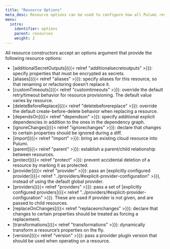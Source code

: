 ```yaml
---
title: "Resource Options"
meta_desc: Resource options can be used to configure how all Pulumi resources are managed.
menu:
  intro:
    identifier: options
    parent: resources
    weight: 2
---
```


All resource constructors accept an options argument that provide the following resource options:

- [additionalSecretOutputs]({{< relref "additionalsecretoutputs" >}}): specify properties that must be encrypted as secrets.
- [aliases]({{< relref "aliases" >}}): specify aliases for this resource, so that renaming or refactoring doesn’t replace it.
- [customTimeouts]({{< relref "customtimeouts" >}}): override the default retry/timeout behavior for resource provisioning. The default value varies by resource.
- [deleteBeforeReplace]({{< relref "deletebeforereplace" >}}): override the default create-before-delete behavior when replacing a resource.
- [dependsOn]({{< relref "dependson" >}}): specify additional explicit dependencies in addition to the ones in the dependency graph.
- [ignoreChanges]({{< relref "ignorechanges" >}}): declare that changes to certain properties should be ignored during a diff.
- [import]({{< relref "import" >}}): bring an existing cloud resource into Pulumi.
- [parent]({{< relref "parent" >}}): establish a parent/child relationship between resources.
- [protect]({{< relref "protect" >}}): prevent accidental deletion of a resource by marking it as protected.
- [provider]({{< relref "provider" >}}): pass an [explicitly configured provider]({{< relref "../providers/#explicit-provider-configuration" >}}), instead of using the default global provider.
- [providers]({{< relref "providers" >}}): pass a set of [explicitly configured providers]({{< relref "../providers/#explicit-provider-configuration" >}}). These are used if provider is not given, and are passed to child resources.
- [replaceOnChanges]({{< relref "replaceonchanges" >}}): declare that changes to certain properties should be treated as forcing a replacement.
- [transformations]({{< relref "transformations" >}}): dynamically transform a resource’s properties on the fly.
- [version]({{< relref "version" >}}): pass a provider plugin version that should be used when operating on a resource.
